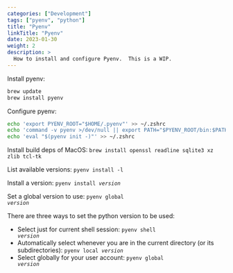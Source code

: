 ```yaml
---
categories: ["Development"]
tags: ["pyenv", "python"]
title: "Pyenv"
linkTitle: "Pyenv"
date: 2023-01-30
weight: 2
description: >
  How to install and configure Pyenv.  This is a WIP.
---
```


Install pyenv:
```bash
brew update
brew install pyenv
```

Configure pyenv:
```bash
echo 'export PYENV_ROOT="$HOME/.pyenv"' >> ~/.zshrc
echo 'command -v pyenv >/dev/null || export PATH="$PYENV_ROOT/bin:$PATH"' >> ~/.zshrc
echo 'eval "$(pyenv init -)"' >> ~/.zshrc
```

Install build deps of MacOS: `brew install openssl readline sqlite3 xz zlib tcl-tk`

List available versions: <code>pyenv install -l</code>

Install a version: <code>pyenv install <var>version</var></code>

Set a global version to use: <code>pyenv global <var>version</var></code>

There are three ways to set the python version to be used:
* Select just for current shell session: <code>pyenv shell <var>version</var></code>
* Automatically select whenever you are in the current directory (or its subdirectories): <code>pyenv local <var>version</var></code>
* Select globally for your user account: <code>pyenv global <var>version</var></code> 